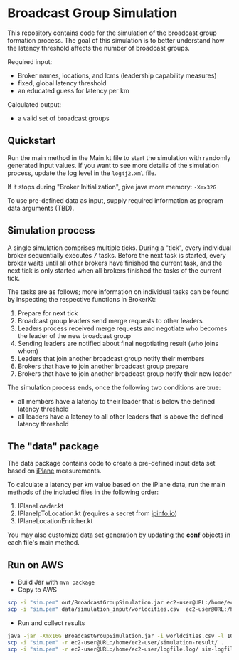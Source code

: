 # Broadcast Group Simulation

This repository contains code for the simulation of the broadcast group formation process.
The goal of this simulation is to better understand how the latency threshold affects the number of broadcast groups.

Required input:
- Broker names, locations, and lcms (leadership capability measures)
- fixed, global latency threshold
- an educated guess for latency per km

Calculated output:
- a valid set of broadcast groups

## Quickstart

Run the main method in the Main.kt file to start the simulation with randomly generated input values.
If you want to see more details of the simulation process, update the log level in the `log4j2.xml` file.

If it stops during "Broker Initialization", give java more memory: `-Xmx32G`

To use pre-defined data as input, supply required information as program data arguments (TBD).

## Simulation process

A single simulation comprises multiple ticks.
During a "tick", every individual broker sequentially executes 7 tasks.
Before the next task is started, every broker waits until all other brokers have finished the current task,
and the next tick is only started when all brokers finished the tasks of the current tick.

The tasks are as follows; more information on individual tasks can be found by inspecting the respective functions in
 BrokerKt:
1. Prepare for next tick
2. Broadcast group leaders send merge requests to other leaders
3. Leaders process received merge requests and negotiate who becomes the leader of the new broadcast group
4. Sending leaders are notified about final negotiating result (who joins whom)
5. Leaders that join another broadcast group notify their members
6. Brokers that have to join another broadcast group prepare
7. Brokers that have to join another broadcast group notify their new leader

The simulation process ends, once the following two conditions are true:
- all members have a latency to their leader that is below the defined latency threshold
- all leaders have a latency to all other leaders that is above the defined latency threshold

## The "data" package

The data package contains code to create a pre-defined input data set based on [iPlane](https://web.eecs.umich.edu/~harshavm/iplane/) measurements.

To calculate a latency per km value based on the iPlane data, run the main methods of the included files in the
 following order:
1. IPlaneLoader.kt
2. IPlaneIpToLocation.kt (requires a secret from [ipinfo.io](https://ipinfo.io/))
3. IPlaneLocationEnricher.kt

You may also customize data set generation by updating the **conf** objects in each file's main method.

## Run on AWS

- Build Jar with `mvn package`
- Copy to AWS
```bash
scp -i "sim.pem" out/BroadcastGroupSimulation.jar ec2-user@URL:/home/ec2-user/
scp -i "sim.pem" data/simulation_input/worldcities.csv  ec2-user@URL:/home/ec2-user/
```
- Run and collect results
```bash
java -jar -Xmx16G BroadcastGroupSimulation.jar -i worldcities.csv -l 10,20,30,40,50,60,70,80,90,100,150,200,250,300,350,400,450,500 -p sim
scp -i "sim.pem" -r ec2-user@URL:/home/ec2-user/simulation-result/ .
scp -i "sim.pem" -r ec2-user@URL:/home/ec2-user/logfile.log/ sim-logfile.log

```
